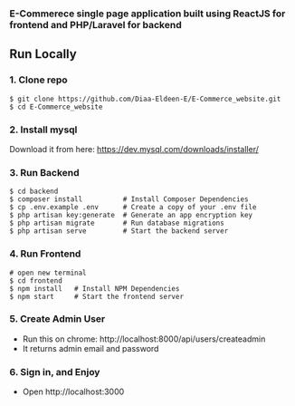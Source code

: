 
### E-Commerece single page application built using ReactJS for frontend and PHP/Laravel for backend


## Run Locally

### 1. Clone repo

```
$ git clone https://github.com/Diaa-Eldeen-E/E-Commerce_website.git
$ cd E-Commerce_website
```

### 2. Install mysql

Download it from here: https://dev.mysql.com/downloads/installer/

### 3. Run Backend

```
$ cd backend
$ composer install          # Install Composer Dependencies
$ cp .env.example .env      # Create a copy of your .env file
$ php artisan key:generate  # Generate an app encryption key
$ php artisan migrate       # Run database migrations
$ php artisan serve         # Start the backend server 
```

### 4. Run Frontend

```
# open new terminal
$ cd frontend
$ npm install   # Install NPM Dependencies
$ npm start     # Start the frontend server
```

### 5. Create Admin User

- Run this on chrome: http://localhost:8000/api/users/createadmin
- It returns admin email and password


### 6. Sign in, and Enjoy

- Open http://localhost:3000


